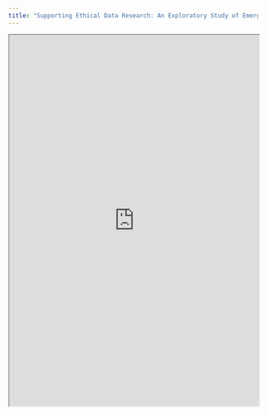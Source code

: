 ```yaml
---
title: "Supporting Ethical Data Research: An Exploratory Study of Emerging Issues in Big Data and Technical Research"
---
```




<iframe height="750" width="100%" src="https://ewelton.github.io/ktest/wiki.html#Supporting%20Ethical%20Data%20Research:%20An%20Exploratory%20Study%20of%20Emerging%20Issues%20in%20Big%20Data%20and%20Technical%20Research"></iframe>
